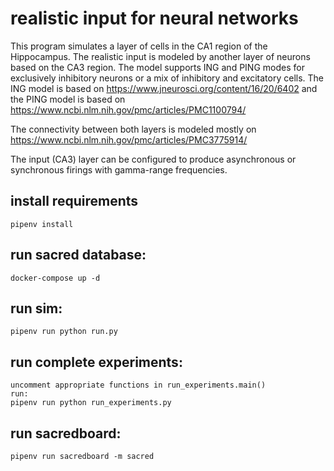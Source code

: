 # realistic input for neural networks

This program simulates a layer of cells in the CA1 region of the Hippocampus.
The realistic input is modeled by another layer of neurons based on the CA3 
region. The model supports ING and PING modes for exclusively inhibitory neurons 
or a mix of inhibitory and excitatory cells. The ING model is based on
https://www.jneurosci.org/content/16/20/6402
 and the PING model is based on https://www.ncbi.nlm.nih.gov/pmc/articles/PMC1100794/

The connectivity between both layers is modeled mostly on https://www.ncbi.nlm.nih.gov/pmc/articles/PMC3775914/

The input (CA3) layer can be configured to produce asynchronous or synchronous 
firings with gamma-range frequencies.

## install requirements
    pipenv install

## run sacred database:
    docker-compose up -d

## run sim:
    pipenv run python run.py

## run complete experiments:
    uncomment appropriate functions in run_experiments.main()
    run:
    pipenv run python run_experiments.py

## run sacredboard:
    pipenv run sacredboard -m sacred
